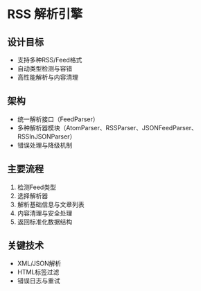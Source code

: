 # RSS 解析引擎

## 设计目标
- 支持多种RSS/Feed格式
- 自动类型检测与容错
- 高性能解析与内容清理

## 架构
- 统一解析接口（FeedParser）
- 多种解析器模块（AtomParser、RSSParser、JSONFeedParser、RSSInJSONParser）
- 错误处理与降级机制

## 主要流程
1. 检测Feed类型
2. 选择解析器
3. 解析基础信息与文章列表
4. 内容清理与安全处理
5. 返回标准化数据结构

## 关键技术
- XML/JSON解析
- HTML标签过滤
- 错误日志与重试 